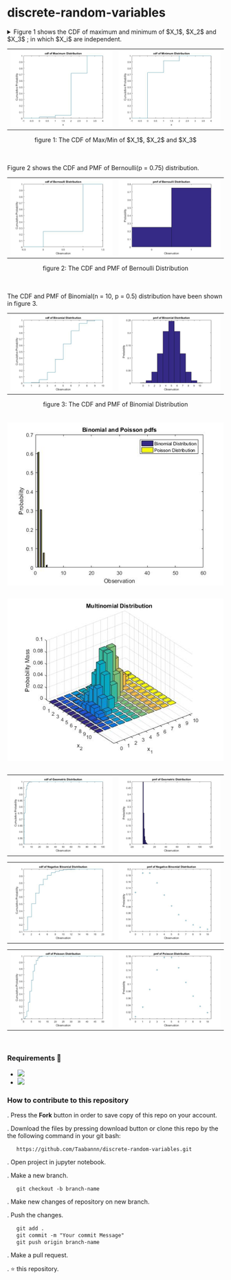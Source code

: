 # discrete-random-variables


<details><summary>Figure 1 shows the CDF of maximum and minimum of $X_1$, $X_2$ and $X_3$ ; in which $X_i$ are independent.</summary>
$p_1$, $p_2$ and $p_3$ relatively represent the pmf of $X_1$, $X_2$ and $X_3$.
<br>$p_1$ = [.1 .0 .9 .0]
<br>$p_2$ = [.5 .2 .1 .2]
<br>$p_3$ = [.4 .3 .2 .1]
<br>The CDF of $X_{max} = max(X_1, X_2, X_3)$ and $X_{min} = min(X_1, X_2, X_3)$ have shown in figure 1.
</details>
<table width="100%">
  <tr>
    <td width="50%">
      <img src="figures/maxcdf.jpg"/>
    </td>
    <td width="50%">
      <img src="figures/minimumcdf.jpg"/>
    </td>
  </tr>
</table>
<div align=center>
  <caption>figure 1: The CDF of Max/Min of $X_1$, $X_2$ and $X_3$</caption>
</div>
<br>
<br>
<p>Figure 2 shows the CDF and PMF of Bernoulli(p = 0.75) distribution.</p>
<table width="100%">
  <tr>
    <td width="50%">
      <img src="figures/bernoullicdf.jpg"/>
    </td>
    <td width="50%">
      <img src="figures/bernoullipmf.jpg"/>
    </td>
  </tr>
</table>
<div align=center>
  <caption>figure 2: The CDF and PMF of Bernoulli Distribution</caption>
</div>
<br>
<br>
<p>The CDF and PMF of Binomial(n = 10, p = 0.5) distribution have been shown in figure 3.</p>
<table width="100%">
  <tr>
    <td width="50%">
      <img src="figures/binocdf.jpg"/>
    </td>
    <td width="50%">
      <img src="figures/binopmf.jpg"/>
    </td>
  </tr>
</table>
<div align=center>
  <caption>figure 3: The CDF and PMF of Binomial Distribution</caption>
</div>
<br>
<br>
<table width="100%">
  <tr>
    <div align=center><img src="figures/binovspoiss.jpg"/></div>
  </tr>
</table>

<table width="100%">
  <tr>
    <div align=center><img src="figures/multinompmf.jpg"/></div>
  </tr>
</table>

<table width="100%">
  <tr>
    <td width="50%">
      <img src="figures/geocdf.jpg"/>
    </td>
    <td width="50%">
      <img src="figures/geopmf.jpg"/>
    </td>
  </tr>
</table>

<table width="100%">
  <tr>
    <td width="50%">
      <img src="figures/nBincdf.jpg"/>
    </td>
    <td width="50%">
      <img src="figures/nBinpmf.jpg"/>
    </td>
  </tr>
</table>

<table width="100%">
  <tr>
    <td width="50%">
      <img src="figures/poisscdf.jpg"/>
    </td>
    <td width="50%">
      <img src="figures/poisspmf.jpg"/>
    </td>
  </tr>
</table>

<br>

### Requirements 🔧
* <img src="https://img.shields.io/badge/-Jupyter-05122A?style=flat&logo=jupyter"/>
* <img src="https://img.shields.io/badge/-MATLAB-05122A?style=flat&logo=matlab"/>

### How to contribute to this repository 
. Press the **Fork** button in order to save copy of this repo on your account.

. Download the files by pressing download button or clone this repo by the the following command in your git bash:

       https://github.com/Taabannn/discrete-random-variables.git
       
. Open project in jupyter notebook.

. Make a new branch.
 
       git checkout -b branch-name
. Make new changes of repository on new branch.

. Push the changes.

       git add .
       git commit -m "Your commit Message"
       git push origin branch-name
. Make a pull request.

. ⭐ this repository.
